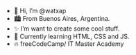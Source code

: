 - 👋 Hi, I’m @watxap
- 🏙️ From Buenos Aires, Argentina.
- ✨ I’m want to create some cool stuff.
- 🧉 Currently learning HTML, CSS and JS.
- 🔥 freeCodeCamp/ IT Master Academy

<!---
watxap/watxap is a ✨ special ✨ repository because its `README.md` (this file) appears on your GitHub profile.
You can click the Preview link to take a look at your changes.
--->
